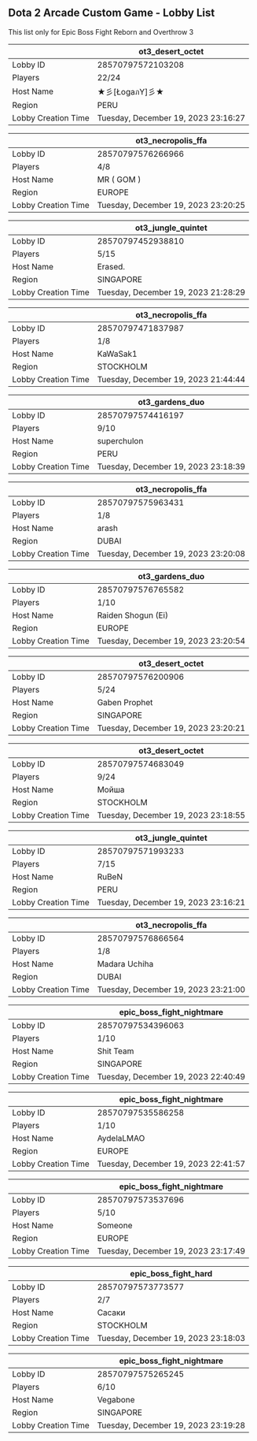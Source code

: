 ## Dota 2 Arcade Custom Game - Lobby List

This list only for Epic Boss Fight Reborn and Overthrow 3

|  | ot3_desert_octet |
| ------ | ------ |
| Lobby ID | 28570797572103208 |
| Players | 22/24 |
| Host Name | ★彡[ŁogaภY]彡★ |
| Region | PERU |
| Lobby Creation Time | Tuesday, December 19, 2023 23:16:27 |


|  | ot3_necropolis_ffa |
| ------ | ------ |
| Lobby ID | 28570797576266966 |
| Players | 4/8 |
| Host Name | MR ( GOM ) |
| Region | EUROPE |
| Lobby Creation Time | Tuesday, December 19, 2023 23:20:25 |


|  | ot3_jungle_quintet |
| ------ | ------ |
| Lobby ID | 28570797452938810 |
| Players | 5/15 |
| Host Name | Erased. |
| Region | SINGAPORE |
| Lobby Creation Time | Tuesday, December 19, 2023 21:28:29 |


|  | ot3_necropolis_ffa |
| ------ | ------ |
| Lobby ID | 28570797471837987 |
| Players | 1/8 |
| Host Name | KaWaSak1 |
| Region | STOCKHOLM |
| Lobby Creation Time | Tuesday, December 19, 2023 21:44:44 |


|  | ot3_gardens_duo |
| ------ | ------ |
| Lobby ID | 28570797574416197 |
| Players | 9/10 |
| Host Name | superchulon |
| Region | PERU |
| Lobby Creation Time | Tuesday, December 19, 2023 23:18:39 |


|  | ot3_necropolis_ffa |
| ------ | ------ |
| Lobby ID | 28570797575963431 |
| Players | 1/8 |
| Host Name | arash |
| Region | DUBAI |
| Lobby Creation Time | Tuesday, December 19, 2023 23:20:08 |


|  | ot3_gardens_duo |
| ------ | ------ |
| Lobby ID | 28570797576765582 |
| Players | 1/10 |
| Host Name | Raiden Shogun (Ei) |
| Region | EUROPE |
| Lobby Creation Time | Tuesday, December 19, 2023 23:20:54 |


|  | ot3_desert_octet |
| ------ | ------ |
| Lobby ID | 28570797576200906 |
| Players | 5/24 |
| Host Name | Gaben Prophet |
| Region | SINGAPORE |
| Lobby Creation Time | Tuesday, December 19, 2023 23:20:21 |


|  | ot3_desert_octet |
| ------ | ------ |
| Lobby ID | 28570797574683049 |
| Players | 9/24 |
| Host Name | Мойша |
| Region | STOCKHOLM |
| Lobby Creation Time | Tuesday, December 19, 2023 23:18:55 |


|  | ot3_jungle_quintet |
| ------ | ------ |
| Lobby ID | 28570797571993233 |
| Players | 7/15 |
| Host Name | RuBeN |
| Region | PERU |
| Lobby Creation Time | Tuesday, December 19, 2023 23:16:21 |


|  | ot3_necropolis_ffa |
| ------ | ------ |
| Lobby ID | 28570797576866564 |
| Players | 1/8 |
| Host Name | Madara Uchiha |
| Region | DUBAI |
| Lobby Creation Time | Tuesday, December 19, 2023 23:21:00 |


|  | epic_boss_fight_nightmare |
| ------ | ------ |
| Lobby ID | 28570797534396063 |
| Players | 1/10 |
| Host Name | Shit Team |
| Region | SINGAPORE |
| Lobby Creation Time | Tuesday, December 19, 2023 22:40:49 |


|  | epic_boss_fight_nightmare |
| ------ | ------ |
| Lobby ID | 28570797535586258 |
| Players | 1/10 |
| Host Name | AydelaLMAO |
| Region | EUROPE |
| Lobby Creation Time | Tuesday, December 19, 2023 22:41:57 |


|  | epic_boss_fight_nightmare |
| ------ | ------ |
| Lobby ID | 28570797573537696 |
| Players | 5/10 |
| Host Name | Someone |
| Region | EUROPE |
| Lobby Creation Time | Tuesday, December 19, 2023 23:17:49 |


|  | epic_boss_fight_hard |
| ------ | ------ |
| Lobby ID | 28570797573773577 |
| Players | 2/7 |
| Host Name | Сасаки |
| Region | STOCKHOLM |
| Lobby Creation Time | Tuesday, December 19, 2023 23:18:03 |


|  | epic_boss_fight_nightmare |
| ------ | ------ |
| Lobby ID | 28570797575265245 |
| Players | 6/10 |
| Host Name | Vegabone |
| Region | SINGAPORE |
| Lobby Creation Time | Tuesday, December 19, 2023 23:19:28 |


